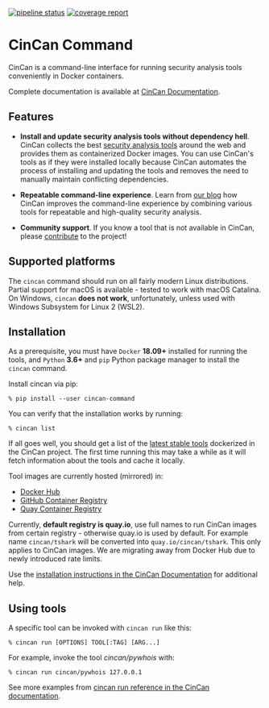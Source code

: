 [![pipeline status](https://gitlab.com/CinCan/cincan-command/badges/master/pipeline.svg)](https://gitlab.com/CinCan/cincan-command/commits/master)
[![coverage report](https://gitlab.com/CinCan/cincan-command/badges/master/coverage.svg)](https://gitlab.com/CinCan/cincan-command/commits/master)

# CinCan Command

CinCan is a command-line interface for running security analysis tools conveniently in Docker containers.

Complete documentation is available at [CinCan Documentation](https://cincan.gitlab.io/cincan-command/).

## Features

 - **Install and update security analysis tools without dependency hell**. CinCan collects the best [security analysis tools](https://gitlab.com/CinCan/tools) around the web and provides them as containerized Docker images. You can use CinCan's tools as if they were installed locally because CinCan automates the process of installing and updating the tools and removes the need to manually maintain conflicting dependencies.

 - **Repeatable command-line experience**. Learn from [our blog](https://cincan.io/blog/) how CinCan improves the command-line experience by combining various tools for repeatable and high-quality security analysis.

 - **Community support**. If you know a tool that is not available in CinCan, please [contribute](https://gitlab.com/CinCan/tools/-/blob/master/CONTRIBUTING.md) to the project!

## Supported platforms

The `cincan` command should run on all fairly modern Linux distributions. Partial support for macOS is available - tested to work with macOS Catalina. On Windows, `cincan` **does not work**, unfortunately, unless used with Windows Subsystem for Linux 2 (WSL2). 

## Installation

As a prerequisite, you must have `Docker` **18.09+** installed for running the tools, and `Python` **3.6+** and `pip` Python package manager to install the `cincan` command.

Install cincan via pip:

    % pip install --user cincan-command

You can verify that the installation works by running:

    % cincan list

If all goes well, you should get a list of the [latest stable tools](https://gitlab.com/CinCan/tools) dockerized in the CinCan project. The first time running this may take a while as it will fetch information about the tools and cache it locally.

Tool images are currently hosted (mirrored) in:

 * [Docker Hub](https://hub.docker.com/u/cincan)
 * [GitHub Container Registry](https://github.com/orgs/cincanproject/packages)
 * [Quay Container Registry](https://quay.io/organization/cincan/)

Currently, **default registry is quay.io**, use full names to run CinCan images from certain registry - otherwise quay.io is used by default. For example name `cincan/tshark` will be converted into `quay.io/cincan/tshark`. This only applies to CinCan images. We are migrating away from Docker Hub due to newly introduced rate limits.

Use the [installation instructions in the CinCan Documentation](https://cincan.gitlab.io/cincan-command/installation.html) for additional help.

## Using tools

A specific tool can be invoked with `cincan run` like this:

    % cincan run [OPTIONS] TOOL[:TAG] [ARG...]

For example, invoke the tool *cincan/pywhois* with:

    % cincan run cincan/pywhois 127.0.0.1

See more examples from [cincan run reference in the CinCan documentation](https://cincan.gitlab.io/cincan-command/commands/cincan_run.html).
